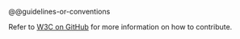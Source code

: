 @@guidelines-or-conventions

Refer to [W3C on GitHub](https://w3c.github.io/) for more information on how to contribute.
